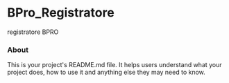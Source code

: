 BPro_Registratore
=================

registratore BPRO

### About

This is your project's README.md file. It helps users understand what your
project does, how to use it and anything else they may need to know.